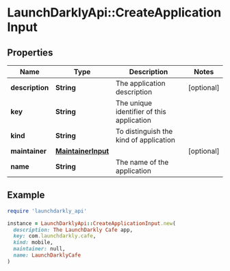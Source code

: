 # LaunchDarklyApi::CreateApplicationInput

## Properties

| Name | Type | Description | Notes |
| ---- | ---- | ----------- | ----- |
| **description** | **String** | The application description | [optional] |
| **key** | **String** | The unique identifier of this application |  |
| **kind** | **String** | To distinguish the kind of application |  |
| **maintainer** | [**MaintainerInput**](MaintainerInput.md) |  | [optional] |
| **name** | **String** | The name of the application |  |

## Example

```ruby
require 'launchdarkly_api'

instance = LaunchDarklyApi::CreateApplicationInput.new(
  description: The LaunchDarkly Cafe app,
  key: com.launchdarkly.cafe,
  kind: mobile,
  maintainer: null,
  name: LaunchDarklyCafe
)
```

